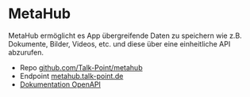 # MetaHub

MetaHub ermöglicht es App übergreifende Daten zu speichern wie z.B. Dokumente, Bilder, Videos, etc. und diese über eine einheitliche API abzurufen.

- Repo [github.com/Talk-Point/metahub](https://github.com/Talk-Point/metahub)
- Endpoint [metahub.talk-point.de](https://metahub.talk-point.de)
- [Dokumentation OpenAPI](https://petstore.swagger.io/?url=https://raw.githubusercontent.com/Talk-Point/shopcloud/master/proto/shopcloud/metahub/v1/api.json)

